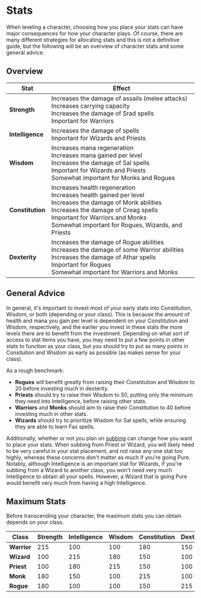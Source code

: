 # Stats

When leveling a character, choosing how you place your stats can have major consequences for how your character plays. Of course, there are many different strategies for allocating stats and this is not a definitive guide, but the following will be an overview of character stats and some general advice.

## Overview

| **Stat** | **Effect** |
| - | - |
| **Strength** | Increases the damage of assails (melee attacks) <br> Increases carrying capacity <br> Increases the damage of Srad spells <br> Important for Warriors |
| **Intelligence** | Increases the damage of spells <br> Important for Wizards and Priests |
| **Wisdom** | Increases mana regeneration <br> Increases mana gained per level <br> Increases the damage of Sal spells <br> Important for Wizards and Priests <br> Somewhat important for Monks and Rogues|
| **Constitution** | Increases health regeneration <br> Increases health gained per level <br> Increases the damage of Monk abilities <br> Increases the damage of Creag spells <br> Important for Warriors and Monks <br> Somewhat important for Rogues, Wizards, and Priests |
| **Dexterity** | Increases the damage of Rogue abilities <br> Increases the damage of some Warrior abilities <br> Increases the damage of Athar spells <br> Important for Rogues <br> Somewhat important for Warriors and Monks |

## General Advice

In general, it's important to invest most of your early stats into Constitution, Wisdom, or both (depending or your class). This is because the amount of health and mana you gain per level is dependent on your Constitution and Wisdom, respectively, and the earlier you invest in these stats the more levels there are to benefit from the investment. Depending on what sort of access to stat items you have, you may need to put a few points in other stats to function as your class, but you should try to put as many points in Consitution and Wisdom as early as possible (as makes sense for your class).

As a rough benchmark:

- **Rogues** will benefit greatly from raising their Constitution and Wisdom to 20 before investing much in dexterity.
- **Priests** should try to raise their Wisdom to 50, putting only the minimum they need into Intelligence, before raising other stats.
- **Warriors** and **Monks** should aim to raise their Constitution to 40 before investing much in other stats.
- **Wizards** should try to prioritize Wisdom for Sal spells, while ensuring they are able to learn Fas spells.

Additionally, whether or not you plan on [subbing](../subbing) can change how you want to place your stats. When subbing from Priest or Wizard, you will likely need to be very careful in your stat placement, and not raise any one stat too highly, whereas these concerns don't matter as much if you're going Pure. Notably, although Intelligence is an important stat for Wizards, if you're subbing from a Wizard to another class, you won't need very much Intelligence to obtain all your spells. However, a Wizard that is going Pure would benefit very much from having a high Intelligence.

## Maximum Stats

Before transcending your character, the maximum stats you can obtain depends on your class.

| **Class** | **Strength** | **Intelligence** | **Wisdom** | **Constitution** | **Dexterity** |
| - | - | - | - | - | - |
| **Warrior** | 215 | 100 | 100 | 180 | 150 |
| **Wizard** | 100 | 215 | 180 | 150 | 100 |
| **Priest** | 100 | 180 | 215 | 150 | 100 |
| **Monk** | 180 | 150 | 100 | 215 | 100 |
| **Rogue** | 180 | 100 | 100 | 150 | 215 |

